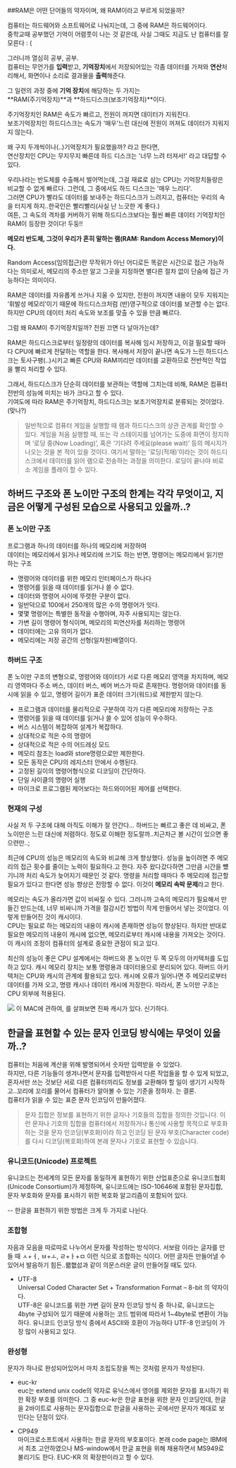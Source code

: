##RAM은 어떤 단어들의 약자이며, 왜 RAM이라고 부르게 되었을까?

컴퓨터는 하드웨어와 소프트웨어로 나눠지는데, 그 중에 RAM은 하드웨어이다.  
중학교때 공부했던 기억이 어렴풋이 나는 것 같은데, 사실 그때도 지금도 난 컴퓨터를 잘 모른다 : (   

그러니까 열심히 공부, 공부.   
컴퓨터는 무언가를 **입력**받고, **기억장치**에서 저장되어있는 각좀 데이터를 가져와 **연산**처리해서, 화면이나 소리로 결과물을 **출력**해준다.

그 일련의 과정 중에 **기억 장치**에 해당하는 두 가지는   
**RAM(주기억장치)**과 **하드디스크(보조기억장치)**이다. 

주기억장치인 RAM은 속도가 빠르고, 전원이 꺼지면 데이터가 지워진다.  
보조기억장치인 하드디스크는 속도가 '매우'느린 대신에 전원이 꺼져도 데이터가 지워지지 않는다. 

왜 구지 두개씩이나(..)기억장치가 필요했을까? 라고 한다면,  
연산장치인 CPU는 무지무지 빠른데 하드 디스크는 '너무 느려 터져서!' 라고 대답할 수 있다. 

우리나라는 반도체를 수출해서 벌어먹는데, 그걸 재료로 삼는 CPU는 기억장치들랑은 비교할 수 없게 빠르다. 그런데, 그 중에서도 하드 디스크는 '매우 느리다'.  
그러면 CPU가 빨라도 데이터를 보내주는 하드디스크가 느려지고, 컴퓨터는 우리의 속을 터지게 하지..한국인은 빨리빨리(사실 난 느긋한 게 좋다.)  
여튼, 그 속도의 격차를 커버하기 위해 하드디스크보다는 훨씬 빠른 데이터 기억장치인 RAM이 등장한 것이다! 두둥!!

**메모리 반도체, 그것이 우리가 흔히 말하는 램(RAM: Random Access Memory)이다.**

Random Access(임의접근)란 무작위가 아닌 어디로든 똑같은 시간으로 접근 가능하다는 의미로서, 메모리의 주소만 알고 그곳을 지정하면 별다른 절차 없이 단숨에 접근 가능하다는 의미이다. 

RAM은 데이터를 자유롭게 쓰거나 지울 수 있지만, 전원이 꺼지면 내용이 모두 지워지는 ‘휘발성 메모리’이기 때문에 하드디스크처럼 (반)영구적으로 데이터를 보관할 수는 없다. 하지만 CPU의 데이터 처리 속도와 보조를 맞출 수 있을 만큼 빠르다.

그럼 왜 RAM이 주기억장치일까? 
전원 끄면 다 날아가는데?

RAM은 하드디스크로부터 일정량의 데이터를 복사해 임시 저장하고, 이걸 필요할 때마다 CPU에 빠르게 전달하는 역할을 한다. 
복사해서 저장이 끝나면 속도가 느린 하드디스크는 토사구팽(..)시키고 빠른 CPU와 RAM끼리만 데이터를 교환하므로 전반적인 작업을 빨리 처리할 수 있다. 

그래서, 하드디스크가 단순히 데이터를 보관하는 역할에 그치는데 비해, RAM은 컴퓨터 전반의 성능에 미치는 바가 크다고 할 수 있다.   
기여도에 따라 RAM은 주기억장치, 하드디스크는 보조기억장치로 분류되는 것이었다.(맞나?)

>일반적으로 컴퓨터 게임을 실행할 때 램과 하드디스크의 상관 관계를 확인할 수 있다. 게임을 처음 실행할 때, 또는 각 스테이지를 넘어가는 도중에 화면이 정지하며 ‘로딩 중(Now Loading)’, 혹은 ‘기다려 주세요(please wait)’ 등의 메시지가 나오는 것을 본 적이 있을 것이다. 여기서 말하는 ‘로딩(적재)’이라는 것이 하드디스크에서 데이터를 읽어 램으로 전송하는 과정을 의미한다. 로딩이 끝나야 비로소 게임을 플레이 할 수 있다.


## 하버드 구조와 폰 노이만 구조의 한계는 각각 무엇이고, 지금은 어떻게 구성된 모습으로 사용되고 있을까..?
### 폰 노이만 구조
프로그램과 하나의 데이터를 하나의 메모리에 저장하여  
데이터는 메모리에서 읽거나 메모리에 쓰기도 하는 반면, 명령어는 메모리에서 읽기만 하는 구조

- 명령어와 데이터를 위한 메모리 인터페이스가 하나다
- 명령어를 읽을 때 데이터를 읽거나 쓸 수 없다. 
- 데이터와 명령어 사이에 뚜렷한 구분이 없다. 
- 일반덕으로 100에서 250개의 많은 수의 명령어가 잇다. 
- 몇몇 명령어는 특별한 동작을 수행아며, 자주 사용되지는 않는다. 
- 가변 길이 명령어 형식이며, 메모리의 피연산자를 처리하는 명령어 
- 데이터에는 고유 의미가 없다. 
- 메모리에는 저장 공간의 선형(일차원)배열이다. 

### 하버드 구조
폰 노이만 구조의 변형으로, 명령어와 데이터가 서로 다른 메모리 영역을 차지하며, 메모리 영역마다 주소 버스, 데이터 버스, 베어 버스가 따로 존재한다. 
명령어와 데이터를 동시에 읽을 수 있고, 명령어 길이가 표준 데이터 크기(워드)로 제한받지 않는다. 

- 프로그램과 데이터를 물리적으로 구분하여 각가 다른 메모리에 저장하는 구조
- 명령어를 읽을 때 데이터를 읽거나 쓸 수 있어 성능이 우수하다.
- 버스 시스템이 복잡하여 설계가 복잡하다. 
- 상대적으로 적은 수의 명령어 
- 상대적으로 적은 수의 어드레싱 모드
- 메모리 참조는 load와 store명령으로만 제한한다. 
- 모든 동작은 CPU의 레지스터 안에서 수행된다. 
- 고정된 길이의 명령어형식으로 디코딩이 간단하다. 
- 단일 사이클의 명령어 실행
- 마이크로 프로그램된 제어보다는 하드와이어된 제어를 선택한다. 

### 현재의 구성

사실 저 두 구조에 대해 아직도 이해가 잘 안간다...
하버드는 빠르고 좋은 데 비싸고, 폰 노이만은 느린 대신에 저렴하다. 정도로 이해한 정도랄까..치근차근 볼 시간이 있으면 좋으련만..;

최근에 CPU의 성능은 메모리의 속도와 비교해 크게 향상했다. 
성능을 높이려면 주 메모리의 접근 횟수를 줄이는 노력이 필요하다.고 한다. 자주 왔다갔다하면 그만큼 시간을 뻈기니까 처리 속도가 늦어지기 때문인 것 같다. 
명령을 처리할 때마다 주 메모리에 접근할 필요가 있다고 한다면 성능 향상은 전망할 수 없다. 이것이 **메모리 속박 문제**라고 한다. 

메모리는 속도가 올라가면 값이 비싸질 수 있다. 
그러니까 고속의 메모리가 필요해서 만들긴 만드는데, 너무 비싸니까 가격을 절감시킨 방법이 작게 만들어서 넣는 것이었다. 이렇게 만들어진 것이 캐시이다.    
CPU는 필요로 하는 메모리의 내용이 캐시에 존재하면 성능이 향상된다. 하지만 반대로 필요한 메모리의 내용이 캐시에 없으면, 메모리로부터 캐시에 내용을 가져오는 것이다. 이 캐시의 조정이 컴퓨터의 설계로 중요한 관점이 되고 있다.

최신의 성능이 좋은 CPU 설계에서는 하버드와 폰 노이만 두 쪽 모두의 아키텍처를 도입하고 있다. 캐시 메모리 장치는 보통 명령용과 데이터용으로 분리되어 있다. 하버드 아키텍처는 CPU와 캐시의 관계에 활용되고 있다. 캐시에 오류가 일어나면 주 메모리로부터 데이터를 가져 오고, 명령 캐시나 데이터 캐시에 저장한다. 따라서, 폰 노이만 구조는 CPU 외부에 적용된다.

<img src="/Users/boramseo/Desktop/homework/img/0118homework_img01.png">  
이 MAC에 관하여, 를 살펴보면 진짜 캐시가 있다. 신기하다. 


## 한글을 표현할 수 있는 문자 인코딩 방식에는 무엇이 있을까..?
컴퓨터는 처음에 계산을 위해 발명되어서 숫자만 입력받을 수 있었다.  
하지만, 다른 기능들이 생겨나면서 문자를 입력받아서 다른 작업들을 할 수 있게 되었고,  
혼자서만 쓰는 것보단 서로 다른 컴퓨터끼리도 정보를 교환해야 할 일이 생기기 시작하고..꼬리에 꼬리를 물어서 컴퓨터가 알아볼 수 있는 기준을 정하자. 는 결론.  
컴퓨터가 읽을 수 있는 표준 문자 인코딩이 만들어졌다.

>문자 집합은 정보를 표현하기 위한 글자나 기호들의 집합을 정의한 것입니다.
이런 문자나 기호의 집합을 컴퓨터에서 저장하거나 통신에 사용할 목적으로 부호화 하는 것을 문자 인코딩(부호화)이라 하고 인코딩 된 문자 부호(Character code)를 다시 디코딩(복호화)하여 본래 문자나 기호로 표현할 수 있습니다.

### 유니코드(Unicode) 프로젝트  
유니코드는 전세계의 모든 문자를 동일하게 표현하기 위한 산업표준으로 유니코드협회(Unicode Consortium)가 제정하며, 유니코드에는 ISO-10646에 포함된 문자집합, 문자 부호화와 문자를 표시하기 위한 복호화 알고리즘이 포함되어 있다.  

--
한글을 표현하기 위한 방법은 크게 두 가지로 나뉜다.

### 조합형
자음과 모음을 따로따로 나누어서 문자를 작성하는 방식이다. 
서보람 이라는 글자를 만들 때 ㅅ+ㅓ, ㅂ+ㅗ, ㄹ+ㅏ+ㅁ 이런 식으로 조합하는 식이다. 
어떤 글자든 만들어낼 수 있어서 발음하기 힘든..뢞햆섨과 같이 의문스러운 글이 만들어질 때도 있다. 

- UTF-8  
Universal Coded Character Set + Transformation Format – 8-bit 의 약자이다.   
UTF-8은 유니코드를 위한 가변 길이 문자 인코딩 방식 중 하나로, 유니코드는 4byte 구성되어 있기 때문에 사용하는 코드 범위에 따라서 1~4byte로 변환이 가능하다. 유니코드 인코딩 방식 중에서 ASCII와 호환이 가능하다 UTF-8 인코딩이 가장 많이 사용되고 있다. 


### 완성형
문자가 하나로 완성되어있어서 마치 조립도장을 찍는 것처럼 문자가 작성된다. 

- euc-kr  
euc는 extend unix code의 약자로 유닉스에서 영어를 제외한 문자를 표시하기 위한 확장 부호를 의미한다. 그 중 euc-kr은 한글 표현을 위한 문자 인코딩인데, 한글을 2바이트로 사용하는 문자집합으로 한글을 사용하는 곳에서만 문자가 제대로 보인다는 단점이 있다. 

- CP949  
마이크로소프트에서 사용하는 한글 문자의 부호표이다. 본래 code page는 IBM에서 최초 고안하였으나 MS-window에서 한글 표현을 위해 채용하면서 MS949로 불리기도 한다. 
EUC-KR 의 확장판이라고 할 수 있다.